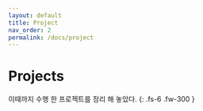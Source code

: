 ```yaml
---
layout: default
title: Project
nav_order: 2
permalink: /docs/project
---
```

# Projects
 이때까지 수행 한 프로젝트를 정리 해 놓았다.
{: .fs-6 .fw-300 }
